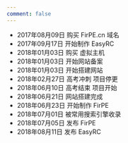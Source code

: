 ```yaml
---
comment: false
---
```


* 2017年08月09日 购买 FirPE.cn 域名
* 2017年09月17日 开始制作 EasyRC
* 2018年01月03日 购买 虚拟主机
* 2018年01月03日 开始网站备案
* 2018年01月03日 开始搭建网站
* 2018年02月27日 高考冲刺 项目停更
* 2018年06月10日 高考结束 项目开始
* 2018年06月21日 网站搭建完成
* 2018年06月23日 开始制作 FirPE
* 2018年07月01日 被常用搜索引擎收录
* 2018年07月05日 发布 FirPE
* 2018年08月11日 发布 EasyRC